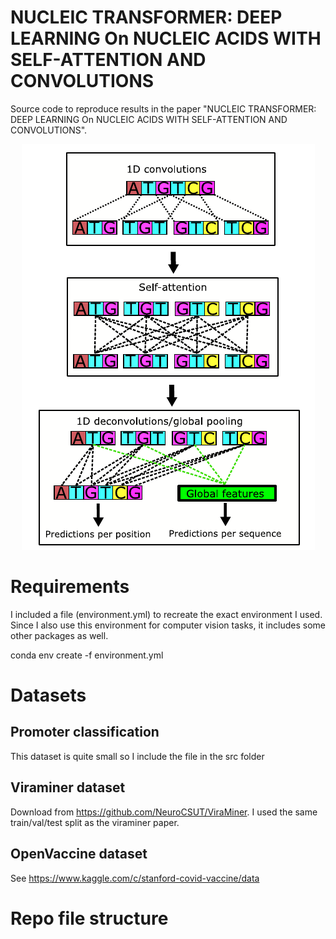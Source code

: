 # NUCLEIC TRANSFORMER: DEEP LEARNING On NUCLEIC ACIDS WITH SELF-ATTENTION AND CONVOLUTIONS

Source code to reproduce results in the paper "NUCLEIC TRANSFORMER: DEEP LEARNING On NUCLEIC ACIDS WITH SELF-ATTENTION AND CONVOLUTIONS".

<p align="center">
  <img src="https://github.com/Shujun-He/Nucleic-Transformer/blob/master/graphics/overview.PNG"/>
</p>


# Requirements
I included a file (environment.yml) to recreate the exact environment I used. Since I also use this environment for computer vision tasks, it includes some other packages as well.

conda env create -f environment.yml



# Datasets

## Promoter classification

This dataset is quite small so I include the file in the src folder

## Viraminer dataset

Download from https://github.com/NeuroCSUT/ViraMiner. I used the same train/val/test split as the viraminer paper.

## OpenVaccine dataset

See https://www.kaggle.com/c/stanford-covid-vaccine/data


# Repo file structure 
